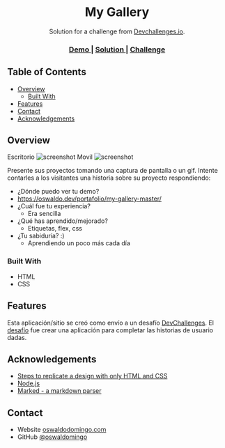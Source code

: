 <!-- Please update value in the {}  -->

<h1 align="center">My Gallery</h1>

<div align="center">
   Solution for a challenge from  <a href="http://devchallenges.io" target="_blank">Devchallenges.io</a>.
</div>

<div align="center">
  <h3>
    <a href="https://oswaldo.dev/portafolio/my-gallery-master/">
      Demo
    </a>
    <span> | </span>
    <a href="https://oswaldo.dev/portafolio/my-gallery-master/">
      Solution
    </a>
    <span> | </span>
    <a href="https://devchallenges.io/challenges/gcbWLxG6wdennelX7b8I">
      Challenge
    </a>
  </h3>
</div>

<!-- TABLE OF CONTENTS -->

## Table of Contents

- [Overview](#overview)
  - [Built With](#built-with)
- [Features](#features)
- [Contact](#contact)
- [Acknowledgements](#acknowledgements)

<!-- OVERVIEW -->

## Overview
Escritorio
![screenshot](https://oswaldo.dev/portafolio/my-gallery-master/captura1.png)
Movil
![screenshot](https://oswaldo.dev/portafolio/my-gallery-master/captura2.png)

Presente sus proyectos tomando una captura de pantalla o un gif. Intente contarles a los visitantes una historia sobre su proyecto respondiendo:

- ¿Dónde puedo ver tu demo?
- https://oswaldo.dev/portafolio/my-gallery-master/
- ¿Cuál fue tu experiencia?
  - Era sencilla
- ¿Qué has aprendido/mejorado?
  - Etiquetas, flex, css
- ¿Tu sabiduría? :)
  - Aprendiendo un poco más cada día

### Built With

<!-- This section should list any major frameworks that you built your project using. Here are a few examples.-->
- HTML
- CSS

## Features

<!-- List the features of your application or follow the template. Don't share the figma file here :) -->

Esta aplicación/sitio se creó como envío a un desafío [DevChallenges](https://devchallenges.io/challenges). El [desafío](https://devchallenges.io/challenges/gcbWLxG6wdennelX7b8I) fue crear una aplicación para completar las historias de usuario dadas.


## Acknowledgements

<!-- This section should list any articles or add-ons/plugins that helps you to complete the project. This is optional but it will help you in the future. For exmpale -->

- [Steps to replicate a design with only HTML and CSS](https://devchallenges-blogs.web.app/how-to-replicate-design/)
- [Node.js](https://nodejs.org/)
- [Marked - a markdown parser](https://github.com/chjj/marked)

## Contact

- Website [oswaldodomingo.com](https://oswaldo.dev)
- GitHub [@oswaldomingo](https://github.com/OswaldoDomingo)
